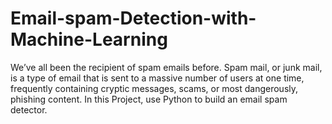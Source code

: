 # Email-spam-Detection-with-Machine-Learning
We’ve all been the recipient of spam emails before. Spam mail, or junk mail, is a type of email that is sent to a massive number of users at one time, frequently containing cryptic messages, scams, or most dangerously, phishing content.    In this Project, use Python to build an email spam detector. 
